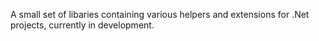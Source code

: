 A small set of libaries containing various helpers and extensions for .Net projects, currently in development.